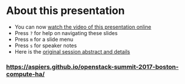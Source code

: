 <!-- .slide: data-state="normal" id="about" data-timing="0" -->
# About this presentation

*   You can now [watch the video of this presentation online](https://www.openstack.org/videos/boston-2017/high-availability-for-instances-moving-to-a-converged-upstream-solution)
*   Press `?` for help on navigating these slides
*   Press `m` for a slide menu
*   Press `s` for speaker notes <br />
*   Here is the [original session abstract and details](https://www.openstack.org/summit/boston-2017/summit-schedule/events/17971)


<!-- .slide: data-state="qrcode" id="qrcode" data-menu-title="QR code" data-timing="0" -->

<div class="qrcode" id="qrcode-talk"/>
<h3><a href="https://aspiers.github.io/openstack-summit-2017-boston-compute-ha/" target="_blank"
       id="talk">https://aspiers.github.io/openstack-summit-2017-boston-compute-ha/</a></h3>

